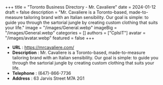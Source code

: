+++
title = "Toronto Business Directory - Mr. Cavaliere"
date = 2024-01-12
draft = false
description = "Mr. Cavaliere is a Toronto-based, made-to-measure tailoring brand with an Italian sensibility. Our goal is simple: to guide you through the sartorial jungle by creating custom clothing that suits your life."
image = "/images/General.webp"
imageBig = "/images/General.webp"
categories = []
authors = ["CplsIT"]
avatar = "/images/avatar.webp"
featured = false
+++


* **URL** :  https://mrcavaliere.com/
* **Description** : Mr. Cavaliere is a Toronto-based, made-to-measure tailoring brand with an Italian sensibility. Our goal is simple: to guide you through the sartorial jungle by creating custom clothing that suits your life.
* **Telephone** : (647)-866-7736
* **Address** : 63 Jarvis Street M7A 2G1